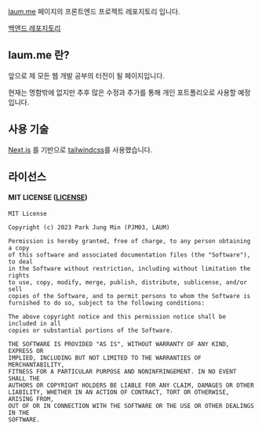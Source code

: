 [laum.me](https://laum.me/) 페이지의 프론트엔드 프로젝트 레포지토리 입니다.

[백엔드 레포지토리](https://github.com/pjm03/laum.me-back)

## laum.me 란?

앞으로 제 모든 웹 개발 공부의 터전이 될 페이지입니다.

현재는 명함밖에 없지만 추후 많은 수정과 추가를 통해 개인 포트폴리오로 사용할 예정입니다.

## 사용 기술

[Next.js](https://nextjs.org/) 를 기반으로 [tailwindcss](https://tailwindcss.com/)를 사용했습니다.

## 라이선스

#### MIT LICENSE ([LICENSE](LICENSE))

```license
MIT License

Copyright (c) 2023 Park Jung Min (PJM03, LAUM)

Permission is hereby granted, free of charge, to any person obtaining a copy
of this software and associated documentation files (the "Software"), to deal
in the Software without restriction, including without limitation the rights
to use, copy, modify, merge, publish, distribute, sublicense, and/or sell
copies of the Software, and to permit persons to whom the Software is
furnished to do so, subject to the following conditions:

The above copyright notice and this permission notice shall be included in all
copies or substantial portions of the Software.

THE SOFTWARE IS PROVIDED "AS IS", WITHOUT WARRANTY OF ANY KIND, EXPRESS OR
IMPLIED, INCLUDING BUT NOT LIMITED TO THE WARRANTIES OF MERCHANTABILITY,
FITNESS FOR A PARTICULAR PURPOSE AND NONINFRINGEMENT. IN NO EVENT SHALL THE
AUTHORS OR COPYRIGHT HOLDERS BE LIABLE FOR ANY CLAIM, DAMAGES OR OTHER
LIABILITY, WHETHER IN AN ACTION OF CONTRACT, TORT OR OTHERWISE, ARISING FROM,
OUT OF OR IN CONNECTION WITH THE SOFTWARE OR THE USE OR OTHER DEALINGS IN THE
SOFTWARE.

```

